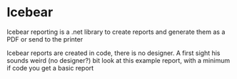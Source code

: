 # Icebear
Icebear reporting is a .net library to create reports and generate them as a PDF or send to the printer

Icebear reports are created in code, there is no designer. A first sight his sounds weird (no designer?) bit look at this example report, with a minimum if code you get a basic report
